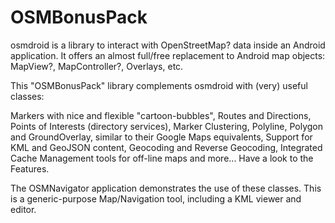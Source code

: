 # OSMBonusPack
osmdroid is a library to interact with OpenStreetMap? data inside an Android application. It offers an almost full/free replacement to Android map objects: MapView?, MapController?, Overlays, etc.

This "OSMBonusPack" library complements osmdroid with (very) useful classes:

  Markers with nice and flexible "cartoon-bubbles",
  Routes and Directions,
  Points of Interests (directory services),
  Marker Clustering,
  Polyline, Polygon and GroundOverlay, similar to their Google Maps equivalents,
  Support for KML and GeoJSON content,
  Geocoding and Reverse Geocoding,
  Integrated Cache Management tools for off-line maps
  and more...
Have a look to the Features.

The OSMNavigator application demonstrates the use of these classes. This is a generic-purpose Map/Navigation tool, including a KML viewer and editor.
